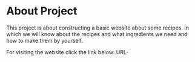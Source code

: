 # About Project

This project is about constructing a basic website about some recipes. In which we will know about the recipes and what ingredients we need and how to make them by yourself.

For visiting the website click the link below:
URL-